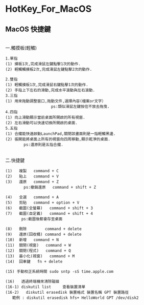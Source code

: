 # HotKey_For_MacOS

<h2>MacOS 快捷鍵</h2>

<br>一.觸摸板(輕觸)

	1.單指
	(1) 摸板1次,完成滑鼠左鍵點擊1次的動作.
	(2) 輕觸觸摸板2次,完成滑鼠左鍵點擊2次的動作.
     
	2.雙指
	(1) 輕觸摸板1次,完成滑鼠右鍵點擊1次的動作.
	(2) 手指上下左右的滑動,完成水平滾動與左右滾動.
	3.三指
	(1) 用來拖動調整窗口,拖動文件,選擇內容(檔案or文字）
						ps:類似滑鼠左鍵按住不放去拖曳.
	4.四指
	(1) 向上滑動顯示當前桌面所開啟的所有視窗.
	(2) 左右滑動可以快速切換所開啟的桌面.
	5.五指
	(1) 合攏能快速啟動LaunchPad,關閉該畫面則是一指輕觸黑邊.
	(2) 張開能將桌面上所有的視窗向四周移動,顯示乾淨的桌面.
			ps:還原則是五指合攏.

<br>二.快捷鍵

	(1)   複製   command + C
	(2)   貼上   command + V
	(3)   還原   command + Z   
			ps:撤銷還原   command + shift + Z
     
	(4)   全選   command + A   
	(5)   剪貼   command + option + V   
	(6)   截圖(全螢幕)   command + shift + 3    
	(7)   截圖(自定義)   command + shift + 4    
	       ps:截圖後都會存至桌面
     
	(8)   刪除        command + delete   
	(9)   還原(回收桶) command + delete
	(10)  新增   command + N   
	(11)  關閉(視窗)   command + W
	(12)  關閉(程式)   command + Q
	(13)  最小化(視窗)   command + M
	(14)  回車鍵   fn + delete

	(15) 手動校正系統時間 sudo sntp -sS time.apple.com

	(16)   透過終端機來清除磁碟  
	(16-1) diskutil list     查看裝置清單
	(16-2)   diskutil erasedisk 裝置格式 裝置名稱 GPT 裝置路徑
	   範例 : diskutil erasedisk hfs+ HelloWorld GPT /dev/disk2




